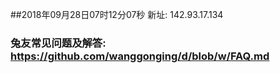 ##2018年09月28日07时12分07秒 新址: 142.93.17.134
### 兔友常见问题及解答: https://github.com/wanggonging/d/blob/w/FAQ.md
